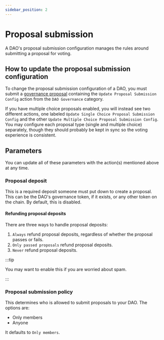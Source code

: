 ```yaml
---
sidebar_position: 2
---
```


# Proposal submission

A DAO's proposal submission configuration manages the rules around submitting a proposal for voting.

## How to update the proposal submission configuration

To change the proposal submission configuration of a DAO, you must submit a [governance proposal](../proposals/what) containing the `Update Proposal Submission Config` action from the `DAO Governance` category.

If you have multiple choice proposals enabled, you will instead see two different actions, one labeled `Update Single Choice Proposal Submission Config` and the other `Update Multiple Choice Proposal Submission Config`. You may configure each proposal type (single and multiple choice) separately, though they should probably be kept in sync so the voting experience is consistent.

## Parameters

You can update all of these parameters with the action(s) mentioned above at any
time.

### Proposal deposit

This is a required deposit someone must put down to create a proposal. This can be the DAO's governance token, if it exists, or any other token on the chain. By default, this is disabled.

#### Refunding proposal deposits

There are three ways to handle proposal deposits:

1. `Always` refund proposal deposits, regardless of whether the proposal passes
   or fails.
2. `Only passed proposals` refund proposal deposits.
3. `Never` refund proposal deposits.

:::tip

You may want to enable this if you are worried about spam.

:::

### Proposal submission policy

This determines who is allowed to submit proposals to your DAO. The options are:

- Only members
- Anyone

It defaults to `Only members`.
